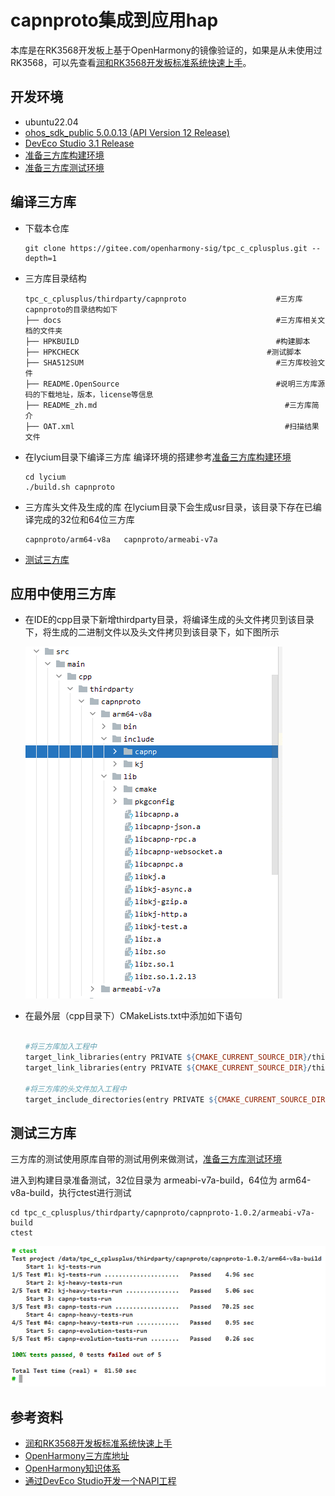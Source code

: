 # capnproto集成到应用hap
本库是在RK3568开发板上基于OpenHarmony的镜像验证的，如果是从未使用过RK3568，可以先查看[润和RK3568开发板标准系统快速上手](https://gitee.com/openharmony-sig/knowledge_demo_temp/tree/master/docs/rk3568_helloworld)。
## 开发环境
- ubuntu22.04
- [ohos_sdk_public 5.0.0.13 (API Version 12 Release)](https://cidownload.openharmony.cn/version/Master_Version/OpenHarmony_5.0.0.13_dev/20240303_020132/version-Master_Version-OpenHarmony_5.0.0.13_dev-20240303_020132-ohos-sdk-full.tar.gz)
- [DevEco Studio 3.1 Release](https://contentcenter-vali-drcn.dbankcdn.cn/pvt_2/DeveloperAlliance_package_901_9/81/v3/tgRUB84wR72nTfE8Ir_xMw/devecostudio-windows-3.1.0.501.zip?HW-CC-KV=V1&HW-CC-Date=20230621T074329Z&HW-CC-Expire=315360000&HW-CC-Sign=22F6787DF6093ECB4D4E08F9379B114280E1F65DA710599E48EA38CB24F3DBF2)
- [准备三方库构建环境](../../../lycium/README.md#1编译环境准备)
- [准备三方库测试环境](../../../lycium/README.md#3ci环境准备)
## 编译三方库
- 下载本仓库
  ```
  git clone https://gitee.com/openharmony-sig/tpc_c_cplusplus.git --depth=1
  ```
  
- 三方库目录结构
  ```
  tpc_c_cplusplus/thirdparty/capnproto                    #三方库capnproto的目录结构如下
  ├── docs                                                #三方库相关文档的文件夹
  ├── HPKBUILD                                            #构建脚本
  ├── HPKCHECK						                    #测试脚本
  ├── SHA512SUM                                           #三方库校验文件
  ├── README.OpenSource                                   #说明三方库源码的下载地址，版本，license等信息
  ├── README_zh.md   										#三方库简介
  ├── OAT.xml												#扫描结果文件
  ```
  
- 在lycium目录下编译三方库
  编译环境的搭建参考[准备三方库构建环境](../../../lycium/README.md#1编译环境准备)
  
  ```
  cd lycium
  ./build.sh capnproto
  ```
  
- 三方库头文件及生成的库
  在lycium目录下会生成usr目录，该目录下存在已编译完成的32位和64位三方库
  
  ```
  capnproto/arm64-v8a   capnproto/armeabi-v7a
  ```
  
- [测试三方库](#测试三方库)

## 应用中使用三方库
- 在IDE的cpp目录下新增thirdparty目录，将编译生成的头文件拷贝到该目录下，将生成的二进制文件以及头文件拷贝到该目录下，如下图所示
  
  ![install.dir](./pic/install.dir.png)
  
- 在最外层（cpp目录下）CMakeLists.txt中添加如下语句
  ```makefile
  
  #将三方库加入工程中
  target_link_libraries(entry PRIVATE ${CMAKE_CURRENT_SOURCE_DIR}/thirdparty/capnproto/${OHOS_ARCH}/lib/libcapnp.a) 
  target_link_libraries(entry PRIVATE ${CMAKE_CURRENT_SOURCE_DIR}/thirdparty/capnproto/${OHOS_ARCH}/lib/libkj.a)
  
  #将三方库的头文件加入工程中
  target_include_directories(entry PRIVATE ${CMAKE_CURRENT_SOURCE_DIR}/thirdparty/capnproto/${OHOS_ARCH}/include)
  
  ```
## 测试三方库
三方库的测试使用原库自带的测试用例来做测试，[准备三方库测试环境](../../../lycium/README.md#3ci环境准备)

进入到构建目录准备测试，32位目录为 armeabi-v7a-build，64位为 arm64-v8a-build，执行ctest进行测试

```
cd tpc_c_cplusplus/thirdparty/capnproto/capnproto-1.0.2/armeabi-v7a-build
ctest
```

![test-pass](./pic/test-pass.png)

## 参考资料
- [润和RK3568开发板标准系统快速上手](https://gitee.com/openharmony-sig/knowledge_demo_temp/tree/master/docs/rk3568_helloworld)
- [OpenHarmony三方库地址](https://gitee.com/openharmony-tpc)
- [OpenHarmony知识体系](https://gitee.com/openharmony-sig/knowledge)
- [通过DevEco Studio开发一个NAPI工程](https://gitee.com/openharmony-sig/knowledge_demo_temp/blob/master/docs/napi_study/docs/hello_napi.md)
